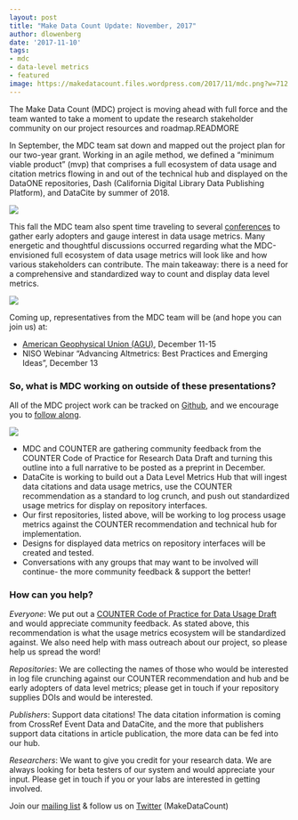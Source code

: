 ```yaml
---
layout: post
title: "Make Data Count Update: November, 2017"
author: dlowenberg
date: '2017-11-10'
tags:
- mdc
- data-level metrics
- featured
image: https://makedatacount.files.wordpress.com/2017/11/mdc.png?w=712
---
```


The Make Data Count (MDC) project is moving ahead with full force and the team wanted to take a moment to update the research stakeholder community on our project resources and roadmap.READMORE

In September, the MDC team sat down and mapped out the project plan for our two-year grant. Working in an agile method, we defined a “minimum viable product” (mvp) that comprises a full ecosystem of data usage and citation metrics flowing in and out of the technical hub and displayed on the DataONE repositories, Dash (California Digital Library Data Publishing Platform), and DataCite by summer of 2018.

![](https://makedatacount.files.wordpress.com/2017/11/screen-shot-2017-11-08-at-11-30-12-am.png)

This fall the MDC team also spent time traveling to several [conferences](https://makedatacount.org/mdc-webinar-20170913/) to gather early adopters and gauge interest in data usage metrics. Many energetic and thoughtful discussions occurred regarding what the MDC-envisioned full ecosystem of data usage metrics will look like and how various stakeholders can contribute. The main takeaway: there is a need for a comprehensive and standardized way to count and display data level metrics.

![](https://makedatacount.files.wordpress.com/2017/11/mdc.png?w=712)

Coming up, representatives from the MDC team will be (and hope you can join us) at:

* [American Geophysical Union (AGU)](https://fallmeeting.agu.org/2017/), December 11-15
* NISO Webinar “Advancing Altmetrics: Best Practices and Emerging Ideas”, December 13

### So, what is MDC working on outside of these presentations?

All of the MDC project work can be tracked on [Github](https://github.com/CDLUC3/Make-Data-Count/projects/), and we encourage you to [follow along](https://makedatacount.org/roadmap/).

![](https://makedatacount.files.wordpress.com/2017/10/mdc_roadmap-e1508903211976.png?w=712)

* MDC and COUNTER are gathering community feedback from the COUNTER Code of Practice for Research Data Draft and turning this outline into a full narrative to be posted as a preprint in December.
* DataCite is working to build out a Data Level Metrics Hub that will ingest data citations and data usage metrics, use the COUNTER recommendation as a standard to log crunch, and push out standardized usage metrics for display on repository interfaces.
* Our first repositories, listed above, will be working to log process usage metrics against the COUNTER recommendation and technical hub for implementation.
* Designs for displayed data metrics on repository interfaces will be created and tested.
* Conversations with any groups that may want to be involved will continue- the more community feedback & support the better!

### How can you help?

*Everyone*: We put out a [COUNTER Code of Practice for Data Usage Draft](https://docs.google.com/document/d/1n1LsS3suFNnnYfqltf3Qjaup0taKu-q54Kico_IHXdY/edit?usp=drive_web) and would appreciate community feedback. As stated above, this recommendation is what the usage metrics ecosystem will be standardized against. We also need help with mass outreach about our project, so please help us spread the word!

*Repositories*: We are collecting the names of those who would be interested in log file crunching against our COUNTER recommendation and hub and be early adopters of data level metrics; please get in touch if your repository supplies DOIs and would be interested.

*Publishers*: Support data citations! The data citation information is coming from CrossRef Event Data and DataCite, and the more that publishers support data citations in article publication, the more data can be fed into our hub.

*Researchers*: We want to give you credit for your research data. We are always looking for beta testers of our system and would appreciate your input. Please get in touch if you or your labs are interested in getting involved.

Join our [mailing list](http://eepurl.com/c-HzHj) & follow us on [Twitter](https://twitter.com/makedatacount) (MakeDataCount)

